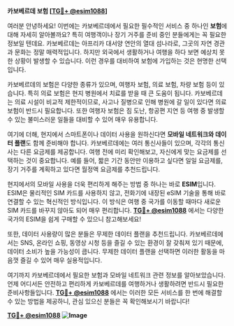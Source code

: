 **카보베르데 보험 [[TG💪+ @esim1088](https://t.me/s/esim1088)]**

여러분 안녕하세요! 이번에는 카보베르데에서 필요한 필수적인 서비스 중 하나인 **보험**에 대해 자세히 알아볼까요? 특히 여행객이나 장기 거주를 준비 중인 분들에게는 꼭 필요한 정보일 텐데요. 카보베르데는 아프리카 대서양 연안의 열대 섬나라로, 그곳의 자연 경관과 문화는 정말 매력적입니다. 하지만 외국에서 생활하거나 여행을 하다 보면 예상치 못한 상황이 발생할 수 있습니다. 이런 경우를 대비하여 보험에 가입하는 것은 현명한 선택입니다.

카보베르데의 보험은 다양한 종류가 있으며, 여행자 보험, 의료 보험, 차량 보험 등이 있습니다. 특히 의료 보험은 현지 병원에서 치료를 받을 때 큰 도움이 됩니다. 카보베르데는 의료 시설이 비교적 제한적이므로, 사고나 질병으로 인해 병원에 갈 일이 있다면 의료 보험이 반드시 필요합니다. 또한 여행자 보험은 짐 도난, 항공편 지연 등 여행 중 발생할 수 있는 불미스러운 일들을 대비할 수 있어 매우 유용합니다.

여기에 더해, 현지에서 스마트폰이나 데이터 사용을 원하신다면 **모바일 네트워크와 데이터 플랜**도 함께 준비해야 합니다. 카보베르데에는 여러 통신사들이 있으며, 각각의 통신사는 다른 요금제를 제공합니다. 여행 전에 미리 확인해보고, 자신에게 맞는 요금제를 선택하는 것이 중요합니다. 예를 들어, 짧은 기간 동안만 이용하고 싶다면 일일 요금제를, 장기 거주를 계획하고 있다면 월정액 요금제를 추천드립니다.

현지에서의 모바일 사용을 더욱 편리하게 해주는 방법 중 하나는 바로 **ESIM**입니다. ESIM은 물리적인 SIM 카드를 사용하지 않고, 전화기에 내장된 eSIM 기술을 통해 바로 연결할 수 있는 혁신적인 방식입니다. 이 방식은 여행 중 국가를 이동할 때마다 새로운 SIM 카드를 바꾸지 않아도 되어 매우 편리합니다. **[TG💪+ @esim1088](https://t.me/s/esim1088)** 에서는 다양한 국가의 ESIM을 쉽게 구매할 수 있으니 참고해보세요!

또한, 데이터 사용량이 많은 분들은 무제한 데이터 플랜을 추천드립니다. 카보베르데에서는 SNS, 온라인 쇼핑, 동영상 시청 등을 즐길 수 있는 환경이 잘 갖춰져 있기 때문에, 데이터 소비가 높을 가능성이 큽니다. 무제한 데이터 플랜을 선택하면 이러한 활동을 마음껏 즐길 수 있어 매우 실용적입니다.

여기까지 카보베르데에서 필요한 보험과 모바일 네트워크 관련 정보를 알아보았습니다. 언제 어디서든 안전하고 편리하게 카보베르데를 여행하거나 생활하려면 반드시 필요한 준비사항들입니다. **[TG💪+ @esim1088](https://t.me/s/esim1088)** 에서는 이러한 모든 서비스를 한 번에 해결할 수 있는 방법을 제공하니, 관심 있으신 분들은 꼭 확인해보시기 바랍니다!

**[TG💪+ @esim1088](https://t.me/s/esim1088) ![Image](https://i.postimg.cc/Y0z9fWf4/image.png)**